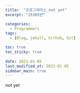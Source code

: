 ```yaml
---
title:  "프로그래머스_not yet"
excerpt: "25305번"

categories:
  - Programmers
tags:
  - [Blog, jekyll, Github, Git]

toc: true
toc_sticky: true
 
date: 2023-01-05
last_modified_at: 2023-01-05
sidebar_main: true
---
```

not yet